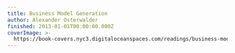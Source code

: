 ```yaml
---
title: Business Model Generation
author: Alexander Osterwalder
finished: 2013-01-01T00:00:00.000Z
coverImage: >-
  https://book-covers.nyc3.digitaloceanspaces.com/readings/business-model-generation-01.jpg
---
```

